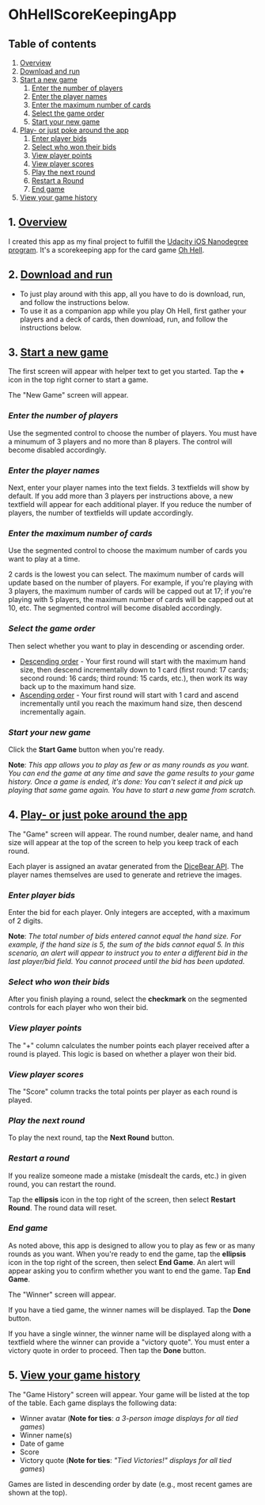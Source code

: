 # OhHellScoreKeepingApp

## Table of contents
1. [Overview](#Overview)
2. [Download and run](#Download-and-run)
3. [Start a new game](#Start-a-new-game)
   1. [Enter the number of players](#Enter-the-number-of-players)
   2. [Enter the player names](#Enter-the-player-names)
   3. [Enter the maximum number of cards](#Enter-the-maximum-number-of-cards)
   4. [Select the game order](#Select-the-game-order)
   5. [Start your new game](#Start-your-new-game)
4. [Play- or just poke around the app](#Play--or-just-poke-around-the-app)
   1. [Enter player bids](#Enter-player-bids)
   2. [Select who won their bids](Select-who-won-their-bids)
   3. [View player points](#View-player-points)
   4. [View player scores](#View-player-scores)
   5. [Play the next round](#Play-the-next-round)
   6. [Restart a Round](#Restart-a-Round)
   7. [End game](#End-game)
5. [View your game history](#View-your-game-history)

## 1. <ins>Overview</ins>
I created this app as my final project to fulfill the [Udacity iOS Nanodegree program](https://www.udacity.com/course/ios-developer-nanodegree--nd003). It's a scorekeeping app for the card game [Oh Hell](https://en.wikipedia.org/wiki/Oh_hell).

## 2. <ins>Download and run</ins>
* To just play around with this app, all you have to do is download, run, and follow the instructions below. 
* To use it as a companion app while you play Oh Hell, first gather your players and a deck of cards, then download, run, and follow the instructions below.

## 3. <ins>Start a new game</ins>
The first screen will appear with helper text to get you started. Tap the **+** icon in the top right corner to start a game.

The "New Game" screen will appear. 

### *Enter the number of players*
Use the segmented control to choose the number of players. You must have a minumum of 3 players and no more than 8 players. The control will become disabled accordingly.

### *Enter the player names*
Next, enter your player names into the text fields. 3 textfields will show by default. If you add more than 3 players per instructions above, a new textfield will appear for each additional player. If you reduce the number of players, the number of textfields will update accordingly.

### *Enter the maximum number of cards*
Use the segmented control to choose the maximum number of cards you want to play at a time.

2 cards is the lowest you can select. The maximum number of cards will update based on the number of players. For example, if you're playing with 3 players, the maximum number of cards will be capped out at 17; if you're playing with 5 players, the maximum number of cards will be capped out at 10, etc. The segmented control will become disabled accordingly. 

### *Select the game order*
Then select whether you want to play in descending or ascending order.

* <ins>Descending order</ins> - Your first round will start with the maximum hand size, then descend incrementally down to 1 card (first round: 17 cards; second round: 16 cards; third round: 15 cards, etc.), then work its way back up to the maximum hand size.
* <ins>Ascending order</ins> -  Your first round will start with 1 card and ascend incrementally until you reach the maximum hand size, then descend incrementally again.


### *Start your new game*
Click the **Start Game** button when you're ready.

**Note**: *This app allows you to play as few or as many rounds as you want. You can end the game at any time and save the game results to your game history. Once a game is ended, it's done: You can't select it and pick up playing that same game again. You have to start a new game from scratch.*

## 4. <ins>Play- or just poke around the app</ins>
The "Game" screen will appear. The round number, dealer name, and hand size will appear at the top of the screen to help you keep track of each round.

Each player is assigned an avatar generated from the [DiceBear API](https://www.dicebear.com/styles/identicon/). The player names themselves are used to generate and retrieve the images.

### *Enter player bids*
Enter the bid for each player. Only integers are accepted, with a maximum of 2 digits. 

**Note**: *The total number of bids entered cannot equal the hand size. For example, if the hand size is 5, the sum of the bids cannot equal 5. In this scenario, an alert will appear to instruct you to enter a different bid in the last player/bid field. You cannot proceed until the bid has been updated.*

### *Select who won their bids*

After you finish playing a round, select the **checkmark** on the segmented controls for each player who won their bid.

### *View player points*
The "+" column calculates the number points each player received after a round is played. This logic is based on whether a player won their bid. 

### *View player scores*
The "Score" column tracks the total points per player as each round is played. 

### *Play the next round*
To play the next round, tap the **Next Round** button.

### *Restart a round*
If you realize someone made a mistake (misdealt the cards, etc.) in given round, you can restart the round. 

Tap the **ellipsis** icon in the top right of the screen, then select **Restart Round**. The round data will reset. 

### *End game*
As noted above, this app is designed to allow you to play as few or as many rounds as you want. When you're ready to end the game, tap the **ellipsis** icon in the top right of the screen, then select **End Game**. An alert will appear asking you to confirm whether you want to end the game. Tap **End Game**.

The "Winner" screen will appear.

If you have a tied game, the winner names will be displayed. Tap the **Done** button.

If you have a single winner, the winner name will be displayed along with a textfield where the winner can provide a "victory quote". You must enter a victory quote in order to proceed. Then tap the **Done** button.

## 5. <ins>View your game history</ins>
The "Game History" screen will appear. Your game will be listed at the top of the table. Each game displays the following data:

* Winner avatar (**Note for ties**: *a 3-person image displays for all tied games*)
* Winner name(s)
* Date of game
* Score
* Victory quote (**Note for ties**: *"Tied Victories!" displays for all tied games*)

Games are listed in descending order by date (e.g., most recent games are shown at the top).



